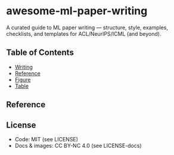 # awesome-ml-paper-writing
A curated guide to ML paper writing — structure, style, examples, checklists, and templates for ACL/NeurIPS/ICML (and beyond).

## Table of Contents
- [Writing](#writing)
- [Reference](#reference)
- [Figure](#figure)
- [Table](#table)

## Reference


## License
- Code: MIT (see LICENSE)
- Docs & images: CC BY-NC 4.0 (see LICENSE-docs)

